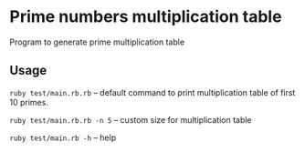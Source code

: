 # Prime numbers multiplication table

Program to generate prime multiplication table

## Usage

`ruby test/main.rb.rb` – default command to print multiplication table of first 10 primes.

`ruby test/main.rb.rb -n 5` – custom size for multiplication table

`ruby test/main.rb -h` – help

